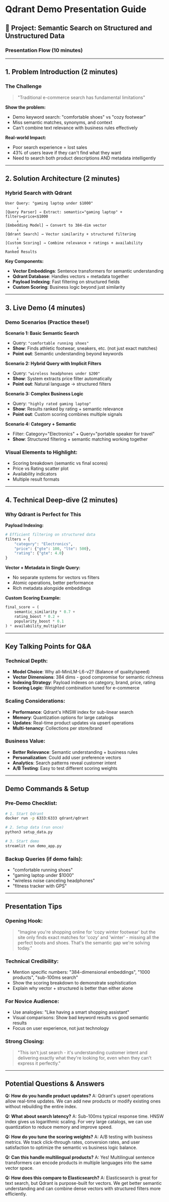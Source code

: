 # Qdrant Demo Presentation Guide

## 🎯 **Project: Semantic Search on Structured and Unstructured Data**

### **Presentation Flow (10 minutes)**

---

## **1. Problem Introduction (2 minutes)**

### **The Challenge**
> "Traditional e-commerce search has fundamental limitations"

**Show the problem:**
- Demo keyword search: "comfortable shoes" vs "cozy footwear" 
- Miss semantic matches, synonyms, and context
- Can't combine text relevance with business rules effectively

**Real-world Impact:**
- Poor search experience = lost sales
- 43% of users leave if they can't find what they want
- Need to search both product descriptions AND metadata intelligently

---

## **2. Solution Architecture (2 minutes)**

### **Hybrid Search with Qdrant**

```
User Query: "gaming laptop under $1000"
     ↓
[Query Parser] → Extract: semantic="gaming laptop" + filters=price<$1000
     ↓
[Embedding Model] → Convert to 384-dim vector
     ↓
[Qdrant Search] → Vector similarity + structured filtering
     ↓
[Custom Scoring] → Combine relevance + ratings + availability
     ↓
Ranked Results
```

**Key Components:**
- **Vector Embeddings**: Sentence transformers for semantic understanding
- **Qdrant Database**: Handles vectors + metadata together
- **Payload Indexing**: Fast filtering on structured fields
- **Custom Scoring**: Business logic beyond just similarity

---

## **3. Live Demo (4 minutes)**

### **Demo Scenarios** (Practice these!)

**Scenario 1: Basic Semantic Search**
- Query: `"comfortable running shoes"`
- **Show**: Finds athletic footwear, sneakers, etc. (not just exact matches)
- **Point out**: Semantic understanding beyond keywords

**Scenario 2: Hybrid Query with Implicit Filters**
- Query: `"wireless headphones under $200"`
- **Show**: System extracts price filter automatically
- **Point out**: Natural language → structured filters

**Scenario 3: Complex Business Logic**
- Query: `"highly rated gaming laptop"`
- **Show**: Results ranked by rating + semantic relevance
- **Point out**: Custom scoring combines multiple signals

**Scenario 4: Category + Semantic**
- Filter: Category="Electronics" + Query="portable speaker for travel"
- **Show**: Structured filtering + semantic matching working together

### **Visual Elements to Highlight:**
- Scoring breakdown (semantic vs final scores)
- Price vs Rating scatter plot
- Availability indicators
- Multiple result formats

---

## **4. Technical Deep-dive (2 minutes)**

### **Why Qdrant is Perfect for This**

**Payload Indexing:**
```python
# Efficient filtering on structured data
filters = {
    "category": "Electronics",
    "price": {"gte": 100, "lte": 500},
    "rating": {"gte": 4.0}
}
```

**Vector + Metadata in Single Query:**
- No separate systems for vectors vs filters
- Atomic operations, better performance
- Rich metadata alongside embeddings

**Custom Scoring Example:**
```python
final_score = (
    semantic_similarity * 0.7 +
    rating_boost * 0.2 +
    popularity_boost * 0.1
) * availability_multiplier
```

---

## **Key Talking Points for Q&A**

### **Technical Depth:**
- **Model Choice**: Why all-MiniLM-L6-v2? (Balance of quality/speed)
- **Vector Dimensions**: 384 dims - good compromise for semantic richness
- **Indexing Strategy**: Payload indexes on category, brand, price, rating
- **Scoring Logic**: Weighted combination tuned for e-commerce

### **Scaling Considerations:**
- **Performance**: Qdrant's HNSW index for sub-linear search
- **Memory**: Quantization options for large catalogs
- **Updates**: Real-time product updates via upsert operations
- **Multi-tenancy**: Collections per store/brand

### **Business Value:**
- **Better Relevance**: Semantic understanding + business rules
- **Personalization**: Could add user preference vectors
- **Analytics**: Search patterns reveal customer intent
- **A/B Testing**: Easy to test different scoring weights

---

## **Demo Commands & Setup**

### **Pre-Demo Checklist:**
```bash
# 1. Start Qdrant
docker run -p 6333:6333 qdrant/qdrant

# 2. Setup data (run once)
python3 setup_data.py

# 3. Start demo
streamlit run demo_app.py
```

### **Backup Queries** (if demo fails):
- "comfortable running shoes"
- "gaming laptop under $1000" 
- "wireless noise canceling headphones"
- "fitness tracker with GPS"

---

## **Presentation Tips**

### **Opening Hook:**
> "Imagine you're shopping online for 'cozy winter footwear' but the site only finds exact matches for 'cozy' and 'winter' - missing all the perfect boots and shoes. That's the semantic gap we're solving today."

### **Technical Credibility:**
- Mention specific numbers: "384-dimensional embeddings", "1000 products", "sub-100ms search"
- Show the scoring breakdown to demonstrate sophistication
- Explain why vector + structured is better than either alone

### **For Novice Audience:**
- Use analogies: "Like having a smart shopping assistant"
- Visual comparisons: Show bad keyword results vs good semantic results
- Focus on user experience, not just technology

### **Strong Closing:**
> "This isn't just search - it's understanding customer intent and delivering exactly what they're looking for, even when they can't express it perfectly."

---

## **Potential Questions & Answers**

**Q: How do you handle product updates?**
A: Qdrant's upsert operations allow real-time updates. We can add new products or modify existing ones without rebuilding the entire index.

**Q: What about search latency?**
A: Sub-100ms typical response time. HNSW index gives us logarithmic scaling. For very large catalogs, we can use quantization to reduce memory and improve speed.

**Q: How do you tune the scoring weights?**
A: A/B testing with business metrics. We track click-through rates, conversion rates, and user satisfaction to optimize the semantic vs business logic balance.

**Q: Can this handle multilingual products?**
A: Yes! Multilingual sentence transformers can encode products in multiple languages into the same vector space.

**Q: How does this compare to Elasticsearch?**
A: Elasticsearch is great for text search, but Qdrant is purpose-built for vectors. We get better semantic understanding and can combine dense vectors with structured filters more efficiently.
